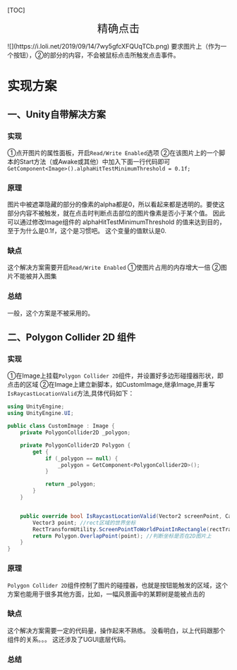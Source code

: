 [TOC]

<p align = center><font size = 5>精确点击</font></p>
![](https://i.loli.net/2019/09/14/7wy5gfcXFQUqTCb.png)
要求图片上（作为一个按钮），②的部分的内容，不会被鼠标点击所触发点击事件。

# 实现方案
## 一、Unity自带解决方案
### 实现
①点开图片的属性面板，开启`Read/Write Enabled`选项
②在该图片上的一个脚本的Start方法（或Awake或其他）中加入下面一行代码即可
`GetComponent<Image>().alphaHitTestMinimumThreshold = 0.1f;`

### 原理
   图片中被遮罩隐藏的部分的像素的alpha都是0，所以看起来都是透明的。要使这部分内容不被触发，就在点击时判断点击部位的图片像素是否小于某个值。
   因此可以通过修改Image组件的 alphaHitTestMinimumThreshold 的值来达到目的，至于为什么是0.1f，这个是习惯吧。
   这个变量的值默认是0.
### 缺点
这个解决方案需要开启`Read/Write Enabled`
①使图片占用的内存增大一倍
②图片不能被并入图集

### 总结
一般，这个方案是不被采用的。

## 二、Polygon Collider 2D 组件
### 实现
①在Image上挂载`Polygon Collider 2D`组件，并设置好多边形碰撞器形状，即点击的区域
②在Image上建立新脚本，如CustomImage,继承Image,并重写`IsRaycastLocationValid`方法,具体代码如下：
```csharp
using UnityEngine;
using UnityEngine.UI;

public class CustomImage : Image {
	private PolygonCollider2D _polygon;

	private PolygonCollider2D Polygon {
		get {
			if (_polygon == null) {
				_polygon = GetComponent<PolygonCollider2D>();
			}

			return _polygon;
		}
	}


	public override bool IsRaycastLocationValid(Vector2 screenPoint, Camera eventCamera) {
		Vector3 point; //rect区域的世界坐标
		RectTransformUtility.ScreenPointToWorldPointInRectangle(rectTransform, screenPoint, eventCamera, out point);
		return Polygon.OverlapPoint(point); //判断坐标是否在2D图片上
	}
}
```
### 原理
`Polygon Collider 2D`组件控制了图片的碰撞器，也就是按钮能触发的区域，这个方案也能用于很多其他方面，比如，一幅风景画中的某颗树是能被点击的
### 缺点
这个解决方案需要一定的代码量，操作起来不熟练。
没看明白，以上代码跟那个组件的关系。。。
这还涉及了UGUI底层代码。

### 总结
